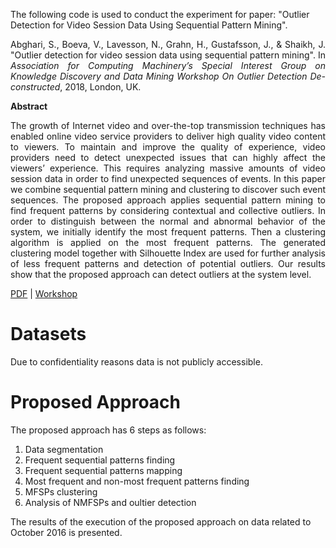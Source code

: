 The following code is used to conduct the experiment for paper: "Outlier Detection for Video Session Data Using Sequential Pattern Mining".

<p align="justify">Abghari, S., Boeva, V., Lavesson, N., Grahn, H., Gustafsson, J., & Shaikh, J. "Outlier detection for video session data using sequential pattern mining". In <i>Association for Computing Machinery’s Special Interest Group on Knowledge Discovery and Data Mining Workshop On Outlier Detection De-constructed</i>, 2018, London, UK.</p>

**Abstract**
<p align="justify">The growth of Internet video and over-the-top transmission techniques has enabled online video service providers to deliver high quality video content to viewers. To maintain and improve the quality of experience, video providers need to detect unexpected issues that can highly affect the viewers’ experience. This requires analyzing massive amounts of video session data in order to find unexpected sequences of events. In this paper we combine sequential pattern mining and clustering to discover such event sequences. The proposed approach applies sequential pattern mining to find frequent patterns by considering contextual and collective outliers. In order to distinguish between the normal and abnormal behavior of the system, we initially identify the most frequent patterns. Then a clustering algorithm is applied on the most frequent patterns. The generated clustering model together with Silhouette Index are used for further analysis of less frequent patterns and detection of potential outliers. Our results show that the proposed approach can detect outliers at the system level.</p>

[PDF](https://www.andrew.cmu.edu/user/lakoglu/odd/accepted_papers/ODD_v50_paper_14.pdf) \| [Workshop](https://www.andrew.cmu.edu/user/lakoglu/odd/index.html)

# Datasets
Due to confidentiality reasons data is not publicly accessible.

# Proposed Approach

The proposed approach has 6 steps as follows:
1. Data segmentation
2. Frequent sequential patterns finding
3. Frequent sequential patterns mapping
4. Most frequent and non-most frequent patterns finding
5. MFSPs clustering
6. Analysis of NMFSPs and oultier detection

The results of the execution of the proposed approach on data related to October 2016 is presented.
